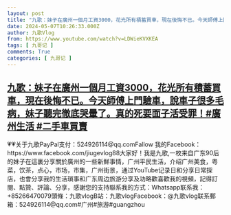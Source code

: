 ```yaml
---
layout: post
title: "九歌：妹子在廣州一個月工資3000，花光所有積蓄買車，現在後悔不已。今天師傅上門驗車，說車子很多毛病，妹子聽完徹底哭暈了。真的死要面子活受罪！#廣州生活 #二手車買賣"
date: 2024-05-07T10:26:33.000Z
author: 九歌Vlog
from: https://www.youtube.com/watch?v=LDWieKVXKEA
tags: [ 九哥记 ]
comments: True
categories: [ 九哥记 ]
---
```

<!--1715077593000-->
[九歌：妹子在廣州一個月工資3000，花光所有積蓄買車，現在後悔不已。今天師傅上門驗車，說車子很多毛病，妹子聽完徹底哭暈了。真的死要面子活受罪！#廣州生活 #二手車買賣](https://www.youtube.com/watch?v=LDWieKVXKEA)
------

<div>
💗💗关于九歌PayPal支付：524926114@qq.comFallow 我的Facebook：https://www.facebook.com/jiugevlog88大家好！我是九歌,一枚来自广东90后的妹子在這裏分享關於廣州的一些新鮮事情，广州平民生活，介绍广州美食，粤菜，饮茶，点心，市场，市集，广州街景，通过YouTube记录日和分享日常探店，也會分享我的生活瑣事和广东周边旅游分享及功略歡喜歡我的視頻，記得訂閱、點贊、評論、分享，感謝您的支持聯系我的方式：Whatsapp联系我：+85266470079頭條：九歌vlogB站：九歌vlogFacebook：@九歌vlog联系郵箱：524926114@qq.com#广州#旅游#guangzhou
</div>
